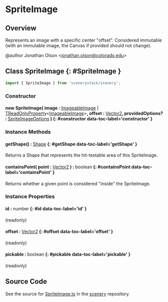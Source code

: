 # SpriteImage

## Overview

Represents an image with a specific center "offset". Considered immutable (with an immutable image, the Canvas if
provided should not change).

@author Jonathan Olson &lt;jonathan.olson@colorado.edu&gt;

## Class SpriteImage {: #SpriteImage }


```js
import { SpriteImage } from 'scenerystack/scenery';
```
### Constructor

#### new SpriteImage( image : <span style="font-weight: 400;">[ImageableImage](../scenery/Imageable.md#ImageableImage) | [TReadOnlyProperty](../axon/TReadOnlyProperty.md)&lt;[ImageableImage](../scenery/Imageable.md#ImageableImage)&gt;</span>, offset : <span style="font-weight: 400;">[Vector2](../dot/Vector2.md)</span>, providedOptions? : <span style="font-weight: 400;">[SpriteImageOptions](../scenery/SpriteImage.md#SpriteImageOptions)</span> ) {: #constructor data-toc-label='constructor' }

### Instance Methods

#### getShape() : <span style="font-weight: 400;">[Shape](../kite/Shape.md)</span> {: #getShape data-toc-label='getShape' }

Returns a Shape that represents the hit-testable area of this SpriteImage.

#### containsPoint( point : <span style="font-weight: 400;">[Vector2](../dot/Vector2.md)</span> ) : <span style="font-weight: 400;"><span style="color: hsla(calc(var(--md-hue) + 180deg),80%,40%,1);">boolean</span></span> {: #containsPoint data-toc-label='containsPoint' }

Returns whether a given point is considered "inside" the SpriteImage.

### Instance Properties

#### id : <span style="font-weight: 400;"><span style="color: hsla(calc(var(--md-hue) + 180deg),80%,40%,1);">number</span></span> {: #id data-toc-label='id' }

(readonly)

#### offset : <span style="font-weight: 400;">[Vector2](../dot/Vector2.md)</span> {: #offset data-toc-label='offset' }

(readonly)

#### pickable : <span style="font-weight: 400;"><span style="color: hsla(calc(var(--md-hue) + 180deg),80%,40%,1);">boolean</span></span> {: #pickable data-toc-label='pickable' }

(readonly)



## Source Code

See the source for [SpriteImage.ts](https://github.com/phetsims/scenery/blob/main/js/util/SpriteImage.ts) in the [scenery](https://github.com/phetsims/scenery) repository.
